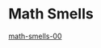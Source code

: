 # Math Smells

[math-smells-00]( https://jaanga.github.io/demo/paul-m/math-smells/math-smells-00.html )